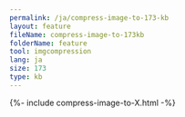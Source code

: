 ```yaml
---
permalink: /ja/compress-image-to-173-kb
layout: feature
fileName: compress-image-to-173kb
folderName: feature
tool: imgcompression
lang: ja
size: 173
type: kb
---
```


{%- include compress-image-to-X.html -%}
